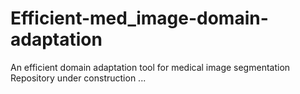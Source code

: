 # Efficient-med_image-domain-adaptation
An efficient domain adaptation tool for medical image segmentation
Repository under construction ...
